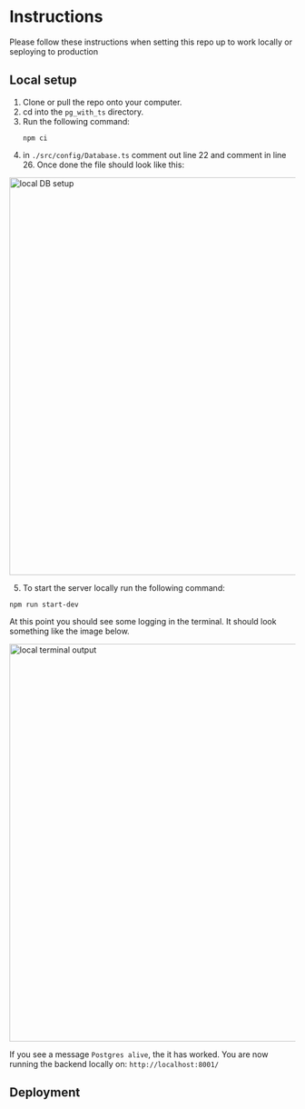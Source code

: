 # Instructions

Please follow these instructions when setting this repo up to work locally or seploying to production

## Local setup

1. Clone or pull the repo onto your computer.
2. cd into the `pg_with_ts` directory.
3. Run the following command:
    ```
    npm ci
    ``` 
4. in `./src/config/Database.ts` comment out line 22 and comment in line 26. Once done the file should look like this:

<img src="https://i.imgur.com/CZv4DkB.png" alt="local DB setup" width="700"/>

5. To start the server locally run the following command:
```
npm run start-dev
```

At this point you should see some logging in the terminal. It should look something like the image below.

<img src="http://i.imgur.com/jgaMDcY.png" alt="local terminal output" width="700"/>

If you see a message `Postgres alive`, the it has worked. You are now running the backend locally on: `http://localhost:8001/`


## Deployment

